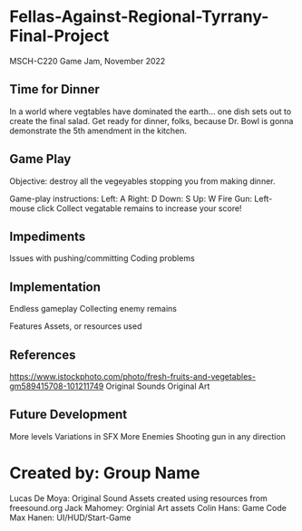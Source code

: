 # Fellas-Against-Regional-Tyrrany-Final-Project
MSCH-C220 Game Jam, November 2022

## Time for Dinner
In a world where vegtables have dominated the earth... one dish sets out to create the final salad. 
Get ready for dinner, folks, because Dr. Bowl is gonna demonstrate the 5th amendment in the kitchen.

## Game Play
Objective: 
destroy all the vegeyables stopping you from making dinner. 

Game-play instructions:
Left: A
Right: D
Down: S
Up: W
Fire Gun: Left-mouse click
Collect vegatable remains to increase your score!

## Impediments
Issues with pushing/committing 
Coding problems

## Implementation
Endless gameplay
Collecting enemy remains
 
Features
Assets, or resources used

## References
https://www.istockphoto.com/photo/fresh-fruits-and-vegetables-gm589415708-101211749
Original Sounds
Original Art 

## Future Development
More levels
Variations in SFX
More Enemies
Shooting gun in any direction 


# Created by: Group Name
Lucas De Moya: Original Sound Assets created using resources from freesound.org
Jack Mahomey: Orginial Art assets
Colin Hans: Game Code
Max Hanen: UI/HUD/Start-Game
